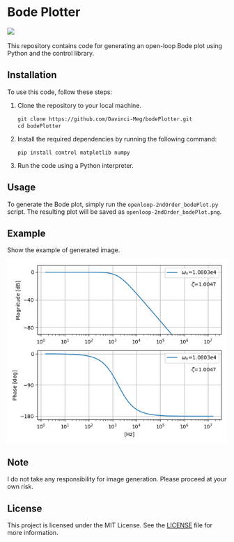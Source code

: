 # Bode Plotter

<img src="https://camo.qiitausercontent.com/eb8e0216005c7badaaa4bf7eb2be4d177990d747/68747470733a2f2f696d672e736869656c64732e696f2f62616467652f2d507974686f6e2d4632433633432e7376673f6c6f676f3d707974686f6e267374796c653d666f722d7468652d6261646765">

This repository contains code for generating an open-loop Bode plot using Python and the control library.

## Installation

To use this code, follow these steps:

1. Clone the repository to your local machine.
   ```
   git clone https://github.com/Davinci-Meg/bodePlotter.git
   cd bodePlotter
   ```
3. Install the required dependencies by running the following command:
    ```
    pip install control matplotlib numpy
    ```
4. Run the code using a Python interpreter.

## Usage

To generate the Bode plot, simply run the `openloop-2ndOrder_bodePlot.py` script. The resulting plot will be saved as `openloop-2ndOrder_bodePlot.png`.

## Example

Show the example of generated image.

![OpenGlass](img/Open-loop-bodePlot-example.png)

## Note

I do not take any responsibility for image generation. Please proceed at your own risk.

## License

This project is licensed under the MIT License. See the [LICENSE](LICENSE) file for more information.
